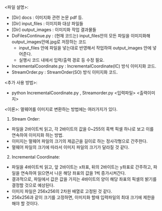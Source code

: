 <파일 설명>:
- [Dir] docs : 이미지화 관련 논문 pdf 등.
- [Dir] input_files : 이미지화 대상 파일들
- [Dir] output_images : 이미지화 작업 결과물들
- DoFilesContinue.py : (현재 코드는) input_files안의 모든 파일을 이미지화해 output_images안에.jpg로 저장하는 코드
  - input_files 안에 파일을 넣는대로 반영해서 작업하여 output_images 안에 넣어준다.
  - 실행시 코드 내에서 입력/출력 경로 등 수정 필요.
- IncrementalCoordinate.py : IncrementalCoordinate(IC) 방식 이미지화 코드.
- StreamOrder.py : StreamOrder(SO) 방식 이미지화 코드.

<추가 사용 방법>:
- python IncrementalCoordinate.py , Streamorder.py <입력파일> <출력이미지>

<이론>:
멀웨어를 이미지로 변환하는 방법에는 여러가지가 있다.

1. Stream Order:
- 파일을 2바이트씩 읽고, 각 2바이트의 값을 0~255의 흑백 픽셀 하나로 보고 이를 연속하여 이미지화 하는 방법.
- 이미지는 멀웨어 파일의 크기의 제곱근을 길이로 하는 정사각형으로 간주한다.
- 멀웨어 파일의 크기에 따라서 이미지 파일의 크기가 달라질 것 같다.

2. Incremental Coordinate:
- 파일을 4바이트씩 읽고, 앞 2바이트는 x좌표, 뒤의 2바이트는 y좌표로 간주하고, 파일을 연속하여 읽으면서 나온 해당 좌표의 값을 1씩 증가시켜간다.
- 결과적으로, 파일에서 값은 값을 가지는 4바이트의 양이 해당 좌표의 픽셀의 밝기를 결정할 것으로 예상된다.
- 이미지 파일은 256x256의 2차원 배열로 고정된 것 같다.
- 256x256과 같이 크기를 고정하면, 이미지화 할때 입력파일의 최대 크기에 제한을 해야 할 것이다.
